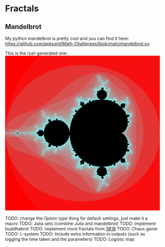 # Fractals

## Mandelbrot

My python mandelbrot is pretty cool and you can find it here: <https://github.com/apksqrd/Math-Challenges/blob/main/mandelbrot.py>

This is the rust-generated one:
![rust-generated-dist-sqrd-method-500-iter-4096x4096](Buddhabrot/outputs/mandelbrot/colors/test.png)

TODO: change the Option type thing for default settings, just make it a macro
TODO: Julia sets (combine Julia and mandelbrot)
TODO: implement buddhabrot
TODO: implement more fractals from [3B1B](https://www.youtube.com/watch?v=LqbZpur38nw&t=31s)
TODO: Chaos game
TODO: L-system
TODO: Include extra information in outputs (such as logging the time taken and the parameters)
TODO: Logistic map
